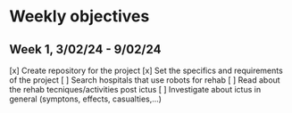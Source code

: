 # Weekly objectives

## Week 1, 3/02/24 - 9/02/24

[x] Create repository for the project
[x] Set the specifics and requirements of the project
[ ] Search hospitals that use robots for rehab
[ ] Read about the rehab tecniques/activities post ictus
[ ] Investigate about ictus in general (symptons, effects, casualties,...)
